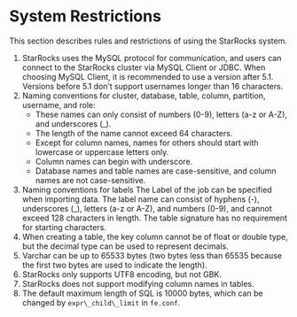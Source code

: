 # System Restrictions

This section describes rules and restrictions of  using the StarRocks system.

1. StarRocks uses the MySQL protocol for communication, and users can connect to the StarRocks cluster via MySQL Client or JDBC. When choosing MySQL Client, it is recommended to use a version after 5.1. Versions before 5.1 don’t support usernames longer than 16 characters.
2. Naming conventions for cluster, database, table, column, partition, username, and role:
    * These names can only consist of numbers (0-9), letters (a-z or A-Z), and underscores (\_).
    * The length of the name cannot exceed 64 characters.
    * Except for column names, names for others should start with lowercase or uppercase letters only.
    * Column names can begin with underscore.
    * Database names and table names are case-sensitive, and column names are not case-sensitive.
3. Naming conventions for labels
The Label of the job can be specified when importing data. The label name can consist of hyphens (-), underscores (\_), letters (a-z or A-Z), and numbers (0-9), and cannot exceed 128 characters in length. The table signature has no requirement for starting characters.
4. When creating a table, the key column cannot be of float or double type, but the decimal type can be used to represent decimals.
5. Varchar can be up to 65533 bytes (two bytes less than 65535 because the first two bytes are used to indicate the length).
6. StarRocks only supports UTF8 encoding, but not GBK.
7. StarRocks does not support modifying column names in tables.
8. The default maximum length of SQL is 10000 bytes, which can be changed by `expr\_child\_limit` in `fe.conf`.
